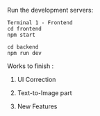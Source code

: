 Run the development servers:

```bashCopy# 
Terminal 1 - Frontend
cd frontend
npm start
```

```# Terminal 2 - Backend
cd backend
npm run dev
```

Works to finish :

1. UI Correction

2. Text-to-Image part

3. New Features
